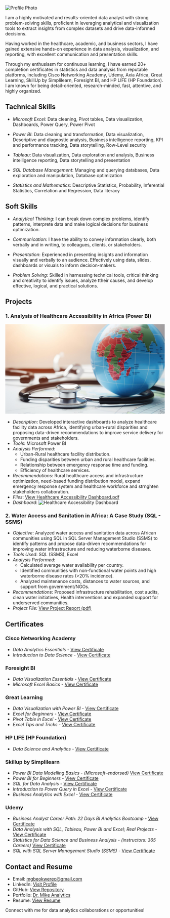 ![Profile Photo](images/profile.jpg)

I am a highly motivated and results-oriented data analyst with strong problem-solving skills, proficient in leveraging analytical and visualization tools to extract insights from complex datasets and drive data-informed decisions.

Having worked in the healthcare, academic, and business sectors, I have gained extensive hands-on experience in data analysis, visualization, and reporting, with excellent communication and presentation skills.

Through my enthusiasm for continuous learning, I have earned 20+ completion certificates in statistics and data analysis from reputable platforms, including Cisco Networking Academy, Udemy, Axia Africa, Great Learning, SkillUp by Simplilearn, Foresight BI, and HP LIFE (HP Foundation).
I am known for being detail-oriented, research-minded, fast, attentive, and highly organized.

## Tachnical Skills
- *Microsoft Excel*: Data cleaning, Pivot tables, Data visualization, Dashboards, Power Query, Power Pivot
  
- *Power BI*: Data cleaning and transformation, Data visualization, Descriptive and diagnostic analysis, Business intelligence reporting, KPI and performance tracking, Data storytelling, Row-Level security
  
- *Tableau*: Data visualization, Data exploration and analysis, Business intelligence reporting, Data storytelling and presentation
  
- *SQL Database Management*: Managing and querying databases, Data exploration and manipulation, Database optimization
  
- *Statistics and Mathematics*: Descriptive Statistics, Probability, Inferential Statistics, Correlation and Regression, Data literacy

## Soft Skills
- *Analytical Thinking*: I can break down complex problems, identify patterns, interprete data and make logical decisions for business optimization.

- *Communication*: I have the ability to convey information clearly, both verbally and in writing, to colleagues, clients, or stakeholders.

- *Presentation*: Experienced in presenting insights and information visually and verbally to an audience. Effectively using data, slides, dashboards or visuals to inform decision-makers.

- *Problem Solving*: Skilled in harnessing technical tools, critical thinking and creativity to identify issues, analyze ttheir causes, and develop effective, logical, and practical solutions.
## Projects
### 1. Analysis of Healthcare Accessibility in Africa (Power BI)
![Healthcare Africa Photo](images/Healthcare_Africa.jpg)
- *Description*: Developed interactive dashboards to analyze healthcare facility data across Africa, identifying urban-rural disparities and proposing data-driven recommendations to improve service delivery for governments and stakeholders.
- *Tools*: Microsoft Power BI
- *Analysis Performed*:
  - Urban-Rural healthcare facility distribution.
  - Funding disparities between urban and rural healthcare facilities.
  - Relationship between emergency response time and funding.
  - Efficiency of healthcare services.
- *Recommendations*: Rural healthcare access and infrastructure optimization, need-based funding distribution model, expand emergency response system and healthcare workforce and strnghten stakeholders collaboration.
- *Files*: [View Healthcare Accessibility Dashboard.pdf](projects/Healthcare-Accessibility-in-Africa-File.pdf)
- *Dashboard*: ![Healthcare Accessibility Dashboard](images/Healthcare-Accessibility-Dashboard.png)

### 2. Water Access and Sanitation in Africa: A Case Study (SQL - SSMS)
 - *Objective*: Analyzed water access and sanitation data across African communities using SQL in SQL Server Management Studio (SSMS) to identify patterns and propose data-driven recommendations for improving water infrastructure and reducing waterborne diseases.
- *Tools Used*: SQL (SSMS), Excel
- *Analysis Performed*:
  - Calculated average water availability per country.
  - Identified communities with non-functional water points and high waterborne disease rates (>20% incidence).
  - Analyzed maintenance costs, distances to water sources, and support from government/NGOs.
- *Recommendations*: Proposed infrastructure rehabilitation, cost audits, clean water initiatives, Health interventions and expanded support for underserved communities.
- *Project File:* [View Project Report (pdf)](projects/Water_Access_and_Sanitation.pdf)

## Certificates
### Cisco Networking Academy

- *Data Analytics Essentials* - [View Certificate](certificates/Cisco-Data-Analytics-Essentials-Certificate.pdf)
- *Introduction to Data Science* - [View Certificate](certificates/Cisco-introduction-to-data-science-certificate.pdf)

### Foresight BI
 
- *Data Visualization Essentials* - [View Certificate](certificates/Foresight-BI-Data-visualization-essentials.pdf)
- *Microsoft Excel Basics* - [View Certificate](certificates/Foresight-BI-Excel-certificate.pdf)

### Great Learning 

- *Data Visualization with Power BI* - [View Certificate](certificates/GL-Data-visualization-Certificate.pdf)
- *Excel for Beginners* - [View Certificate](certificates/GL-Excel-for-beginners-certificate.pdf)
- *Pivot Table in Excel* - [View Certificate](certificates/Great-learning-certificate-Pivot-table.pdf)
- *Excel Tips and Tricks* - [View Certificate](certificates/Great-learning-certificate-on-Excel-Tips.pdf)

### HP LIFE (HP Foundation)

- *Data Science and Analytics* - [View Certificate](certificates/Hp-life-certificate-on-data-science-and-analytics.pdf)

### Skillup by Simplilearn

- *Power BI Data Modelling Basics* - *(Microsoft-endorsed)* [View Certificate](certificates/Simplilearn-Certificate-PowerBI-Data-Modelling-Basics.pdf)
- *Power BI for Beginners* - [View Certificate](certificates/Simplilearn-Certificate-PowerBI-for-Beginners.pdf)
- *SQL for Data Analysis* - [View Certificate](certificates/Simplilearn-Certificate-SQL-for-Data-Analysis.pdf)
- *Introduction to Power Query in Excel* - [View Certificate](certificates/Simplilearn-certificate-on-power-query.pdf)
- *Business Analytics with Excel* - [View Certificate](certificates/Simplilearn-Business-Analytics-with-Excel.pdf)

### Udemy

- *Business Analyst Career Path: 22 Days BI Analytics Bootcamp* - [View Certificate](certificates/Udemy-Business-Analyst-Career-Path-Using-Excel-and-PowerBI.pdf)
- *Data Analysis with SQL, Tableau, Power BI and Excel; Real Projects* - [View Certificate](certificates/Udemy-Certificate-on-Data-Analysis-with-Tableau-PowerBI-Excel-and-SQL.pdf)
- *Statistics for Data Science and Business Analysis* - *(instructors: 365 Careers)* [View Certificate](certificates/Udemy-statistics-for-data-science-certificate.pdf)
- *SQL with SQL Server Management Studio (SSMS)* - [View Certificate](certificates/Udemy-SQL-with-SQL-Server-Managment-Studio-(SSMS).pdf)

## Contact and Resume
- Email: [mgbeokwerec@gmail.com](mailto:mgbeokwerec@gmail.com)
- LinkedIn: [Visit Profile](https://www.linkedin.com/in/dr-chibuike-mgbeokwere-561584218)
- GitHub: [View Repository](https://github.com/ChibuikeMichael)
- Portfolio: [Dr. Mike Analytics](https://chibuikemichael.github.io/Dr_Mike_Analytics_Portfolio/)
- Resume: [View Resume](Credentials/Resume.pdf)
  
Connect with me for data analytics collaborations or opportunities!
